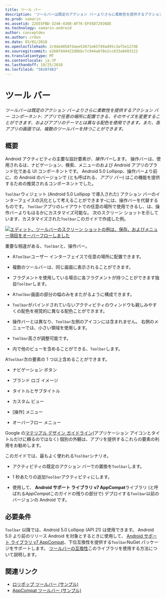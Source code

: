 ```yaml
---
title: ツール バー
description: 'ツールバーは既定のアクション バーよりさらに柔軟性を提供するアクション バー コンポーネント: アプリで任意の場所に配置できる、そのサイズを変更することができます、およびアプリのテーマとは異なる配色を使用できます。 また、各アプリの画面では、複数のツールバーを持つことができます。'
ms.prod: xamarin
ms.assetid: 22EE5FBD-3240-4308-AF76-EF45D72936DE
ms.technology: xamarin-android
author: conceptdev
ms.author: crdun
ms.date: 03/01/2018
ms.openlocfilehash: 2c9de4058fdaee53671e65f49ad95c3af5e127d6
ms.sourcegitcommit: e268fd44422d0bbc7c944a678e2cc633a0493122
ms.translationtype: MT
ms.contentlocale: ja-JP
ms.lasthandoff: 10/25/2018
ms.locfileid: "50107483"
---
```

# <a name="toolbar"></a>ツール バー

_ツールバーは既定のアクション バーよりさらに柔軟性を提供するアクション バー コンポーネント: アプリで任意の場所に配置できる、そのサイズを変更することができます、およびアプリのテーマとは異なる配色を使用できます。また、各アプリの画面では、複数のツールバーを持つことができます。_

 
## <a name="overview"></a>概要

Android アクティビティの主要な設計要素が、*操作バー*します。 操作バーは、使用されるは、ナビゲーション、検索、メニューのおよび Android アプリのブランド化である UI コンポーネントです。 Android 5.0 Lollipop、操作バーより前に、の Android のバージョンで (とも呼ばれる、*アプリ バー*) はこの機能を提供するための推奨されるコンポーネントでした。 

`Toolbar`ウィジェット (Android 5.0 Lollipop で導入された) アクション バーのインターフェイスの汎化として考えることができます&ndash;には、操作バーを代替するものです。 `Toolbar`アプリのレイアウトでの任意の場所で使用できるし、は、操作バーよりもはるかにカスタマイズ可能な。 次のスクリーン ショットを示しています、カスタマイズされた`Toolbar`このガイドで作成した例。 

[![エディット、ツールバーのスクリーン ショットの例は、保存、およびメニュー項目をオーバーフローしました](images/01-toolbar-sml.png)](images/01-toolbar.png#lightbox)

重要な相違がある、`Toolbar`と、操作バー。 

-   A`Toolbar`ユーザー インターフェイスで任意の場所に配置できます。

-   複数のツールバーは、同じ画面に表示されることができます。

-   フラグメントを使用している場合に各フラグメントが持つことができます独自`Toolbar`します。 

-   A`Toolbar`画面の部分の幅のみをまたがるように構成できます。 

-   `Toolbar`がバインドされていないアクティビティのウィンドウも親しみやすくの配色を視覚的に異なる配色ことができます。 

-   操作バーとは異なり、`Toolbar`左側のアイコンには含まれません。 右側のメニューでは、小さい領域を使用します。 

-   `Toolbar`高さが調整可能です。 

-   内で他のビューを含めることができる、`Toolbar`します。 

A`Toolbar`次の要素の 1 つ以上含めることができます。 

-   ナビゲーション ボタン

-   ブランド ロゴ イメージ

-   タイトルとサブタイトル

-   カスタム ビュー

-   [操作] メニュー

-   オーバーフロー メニュー

Google の[マテリアル デザイン ガイドライン](https://material.google.com/)(アプリケーション アイコンとタイトルだけに頼るのではなく) 個別の外観は、アプリを提供するこれらの要素の利用をお勧めします。 

このガイドでは、最もよく使われる`Toolbar`シナリオ。

-   アクティビティの既定のアクション バーでの置換を`Toolbar`します。 

-   1 秒あたりの追加`Toolbar`アクティビティにします。

-   使用して、 **Android サポート ライブラリ v7 AppCompat**ライブラリ (と呼ばれる*AppCompat*このガイドの残りの部分で) デプロイする`Toolbar`以前のバージョンの Android です。 

 
 
## <a name="requirements"></a>必要条件

`Toolbar` 以降では、Android 5.0 Lollipop (API 21) は使用できます。 Android 5.0 より前のリリース Android を対象とするときに使用して、 [Android サポート ライブラリ v7 AppCompat](https://www.nuget.org/packages/Xamarin.Android.Support.v7.AppCompat/)、下位互換性を提供する`Toolbar`NuGet パッケージをサポートします。 
[ツールバーの互換性](~/android/user-interface/controls/tool-bar/toolbar-compatibility.md)このライブラリを使用する方法について説明します。 




## <a name="related-links"></a>関連リンク

- [ロリポップ ツールバー (サンプル)](https://developer.xamarin.com/samples/monodroid/android5.0/Toolbar/)
- [AppCompat ツールバー (サンプル)](https://developer.xamarin.com/samples/monodroid/Supportv7/AppCompat/Toolbar/)
